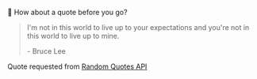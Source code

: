 📣 How about a quote before you go?

> I'm not in this world to live up to your expectations and you're not in this world to live up to mine.
>
> <p>- Bruce Lee</p>

Quote requested from [Random Quotes API](https://github.com/lukePeavey/quotable)
